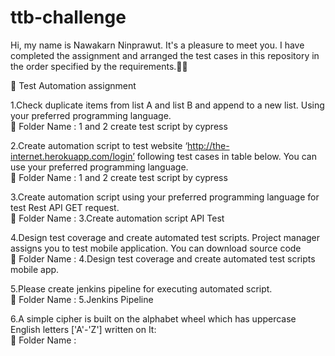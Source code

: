 # ttb-challenge
Hi, my name is Nawakarn Ninprawut. It's a pleasure to meet you. I have completed the assignment and arranged the test cases in this repository in the order specified by the requirements.🙏🏻

🌈 Test Automation assignment<br>

1.Check duplicate items from list A and list B and append to a new list. Using your
preferred programming language.<br>
📌 Folder Name : 1 and 2 create test script by cypress<br>


2.Create automation script to test website ‘http://the-internet.herokuapp.com/login’
following test cases in table below. You can use your preferred programming
language.<br>
📌 Folder Name : 1 and 2 create test script by cypress<br>


3.Create automation script using your preferred programming language for test Rest
API GET request.<br>
📌 Folder Name : 3.Create automation script API Test<br>


4.Design test coverage and create automated test scripts. Project manager assigns you
to test mobile application. You can download source code <br>
📌 Folder Name : 4.Design test coverage and create automated test scripts mobile app.<br>


5.Please create jenkins pipeline for executing automated script.<br>
📌 Folder Name : 5.Jenkins Pipeline <br>


6.A simple cipher is built on the alphabet wheel which has uppercase English letters
['A'-'Z'] written on It:<br>
📌 Folder Name : <br>

